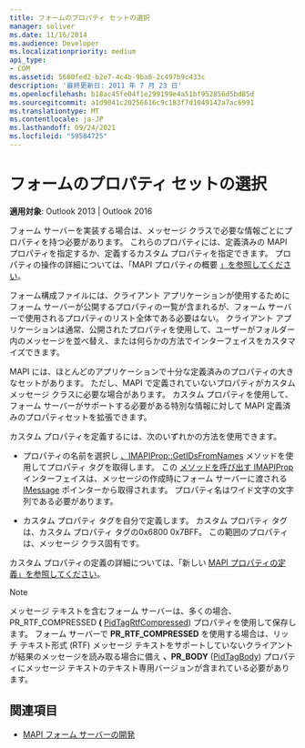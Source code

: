 ```yaml
---
title: フォームのプロパティ セットの選択
manager: soliver
ms.date: 11/16/2014
ms.audience: Developer
ms.localizationpriority: medium
api_type:
- COM
ms.assetid: 5680fed2-b2e7-4c4b-9ba8-2c497b9c433c
description: '最終更新日: 2011 年 7 月 23 日'
ms.openlocfilehash: b18ac45fe04f1e299199e4a51bf952856d5bd85d
ms.sourcegitcommit: a1d9041c20256616c9c183f7d1049142a7ac6991
ms.translationtype: MT
ms.contentlocale: ja-JP
ms.lasthandoff: 09/24/2021
ms.locfileid: "59584725"
---
```

# <a name="choosing-a-forms-property-set"></a>フォームのプロパティ セットの選択

**適用対象**: Outlook 2013 | Outlook 2016 
  
フォーム サーバーを実装する場合は、メッセージ クラスで必要な情報ごとにプロパティを持つ必要があります。 これらのプロパティには、定義済みの MAPI プロパティを指定するか、定義するカスタム プロパティを指定できます。 プロパティの操作の詳細については、「MAPI プロパティの概要 [」を参照してください](mapi-property-overview.md)。
  
フォーム構成ファイルには、クライアント アプリケーションが使用するためにフォーム サーバーが公開するプロパティの一覧が含まれるが、フォーム サーバーで使用されるプロパティのリスト全体である必要はない。 クライアント アプリケーションは通常、公開されたプロパティを使用して、ユーザーがフォルダー内のメッセージを並べ替え、または何らかの方法でインターフェイスをカスタマイズできます。
  
MAPI には、ほとんどのアプリケーションで十分な定義済みのプロパティの大きなセットがあります。 ただし、MAPI で定義されていないプロパティがカスタム メッセージ クラスに必要な場合があります。 カスタム プロパティを使用して、フォーム サーバーがサポートする必要がある特別な情報に対して MAPI 定義済みのプロパティセットを拡張できます。
  
カスタム プロパティを定義するには、次のいずれかの方法を使用できます。
  
- プロパティの名前を選択し [、IMAPIProp::GetIDsFromNames](imapiprop-getidsfromnames.md) メソッドを使用してプロパティ タグを取得します。 この [メソッドを呼び出す IMAPIProp](imapipropiunknown.md) インターフェイスは、メッセージの作成時にフォーム サーバーに渡される [IMessage](imessageimapiprop.md) ポインターから取得されます。 プロパティ名はワイド文字の文字列である必要があります。 
    
- カスタム プロパティ タグを自分で定義します。 カスタム プロパティ タグは、カスタム プロパティ タグの0x6800 0x7BFF。 この範囲のプロパティは、メッセージ クラス固有です。
    
カスタム プロパティの定義の詳細については、「新しい [MAPI プロパティの定義」を参照してください](defining-new-mapi-properties.md)。
  
> [!NOTE]
> メッセージ テキストを含むフォーム サーバーは、多くの場合、PR_RTF_COMPRESSED **(** [PidTagRtfCompressed](pidtagrtfcompressed-canonical-property.md)) プロパティを使用して保存します。 フォーム サーバーで **PR_RTF_COMPRESSED** を使用する場合は、リッチ テキスト形式 (RTF) メッセージ テキストをサポートしていないクライアントが結果のメッセージを読み取る場合に備え **、PR_BODY** ([PidTagBody](pidtagbody-canonical-property.md)) プロパティにメッセージ テキストのテキスト専用バージョンが含まれている必要があります。 
  
## <a name="see-also"></a>関連項目

- [MAPI フォーム サーバーの開発](developing-mapi-form-servers.md)

